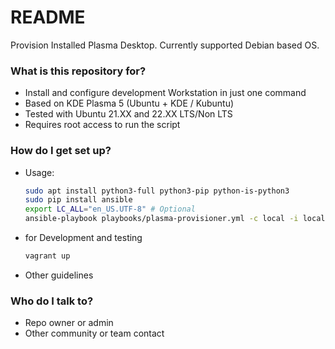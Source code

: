 # README

Provision Installed Plasma Desktop. Currently supported Debian based OS.

### What is this repository for?

- Install and configure development Workstation in just one command
- Based on KDE Plasma 5 (Ubuntu + KDE / Kubuntu)
- Tested with Ubuntu 21.XX and 22.XX LTS/Non LTS
- Requires root access to run the script

### How do I get set up?

- Usage:

  ```bash
  sudo apt install python3-full python3-pip python-is-python3
  sudo pip install ansible
  export LC_ALL="en_US.UTF-8" # Optional
  ansible-playbook playbooks/plasma-provisioner.yml -c local -i localhost, --ask-become-pass
  ```

- for Development and testing

  ```bash
  vagrant up
  ```

- Other guidelines

### Who do I talk to?

- Repo owner or admin
- Other community or team contact
